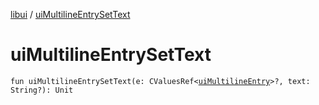 [libui](README.md) / [uiMultilineEntrySetText](ui-multiline-entry-set-text.md)

# uiMultilineEntrySetText

`fun uiMultilineEntrySetText(e: CValuesRef<`[`uiMultilineEntry`](ui-multiline-entry.md)`>?, text: String?): Unit`
